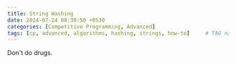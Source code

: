 ```yaml
---
title: String Hashing
date: 2024-07-24 08:30:50 +0530
categories: [Competitive Programming, Advanced]
tags: [cp, advanced, algorithms, hashing, strings, how-to]     # TAG names should always be lowercase
---
```


Don't do drugs.